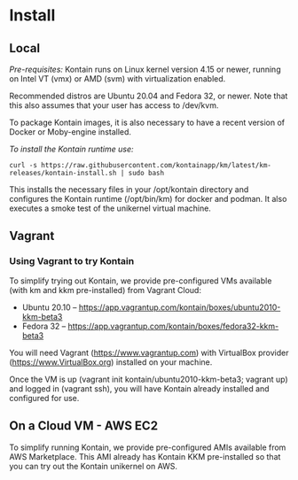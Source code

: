 # Install
## Local
*Pre-requisites:* Kontain runs on Linux kernel version 4.15 or newer, running on Intel VT (vmx) or AMD (svm) with virtualization enabled.  

Recommended distros are Ubuntu 20.04 and Fedora 32, or newer.  Note that this also assumes that your user has access to /dev/kvm.

To package Kontain images, it is also necessary to have a recent version of Docker or Moby-engine installed.

*To install the Kontain runtime use:*

```shell
curl -s https://raw.githubusercontent.com/kontainapp/km/latest/km-releases/kontain-install.sh | sudo bash
```

This installs the necessary files in your /opt/kontain directory and configures the Kontain runtime (/opt/bin/km) for docker and podman. It also executes a smoke test of the unikernel virtual machine.

## Vagrant
### Using Vagrant to try Kontain
To simplify trying out Kontain, we provide pre-configured VMs available (with km and kkm pre-installed) from Vagrant Cloud:

- Ubuntu 20.10 – https://app.vagrantup.com/kontain/boxes/ubuntu2010-kkm-beta3
- Fedora 32 – https://app.vagrantup.com/kontain/boxes/fedora32-kkm-beta3

You will need Vagrant (https://www.vagrantup.com) with VirtualBox provider (https://www.VirtualBox.org) installed on your machine.

Once the VM is up (vagrant init kontain/ubuntu2010-kkm-beta3; vagrant up) and logged in (vagrant ssh), you will have Kontain already installed and configured for use.

## On a Cloud VM - AWS EC2
To simplify running Kontain, we provide pre-configured AMIs available from AWS Marketplace.  This AMI already has Kontain KKM pre-installed so that you can try out the Kontain unikernel on AWS.
